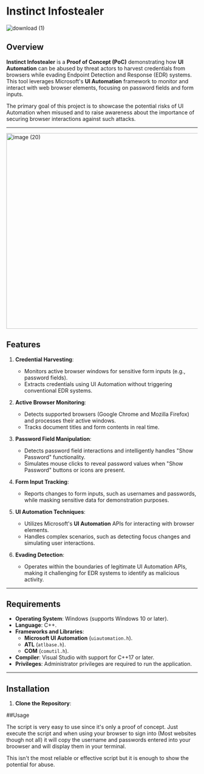 # Instinct Infostealer

![download (1)](https://github.com/user-attachments/assets/75ae6c08-d5f5-44d4-945d-2ef8317c8436)


## Overview
**Instinct Infostealer** is a **Proof of Concept (PoC)** demonstrating how **UI Automation** can be abused by threat actors to harvest credentials from browsers while evading Endpoint Detection and Response (EDR) systems. This tool leverages Microsoft's **UI Automation** framework to monitor and interact with web browser elements, focusing on password fields and form inputs.

The primary goal of this project is to showcase the potential risks of UI Automation when misused and to raise awareness about the importance of securing browser interactions against such attacks.


---

<img width="1249" height="515" alt="image (20)" src="https://github.com/user-attachments/assets/8ac93bfc-0b12-4ca6-a695-3675657cd2e5" />


## Features
1. **Credential Harvesting**:
   - Monitors active browser windows for sensitive form inputs (e.g., password fields).
   - Extracts credentials using UI Automation without triggering conventional EDR systems.

2. **Active Browser Monitoring**:
   - Detects supported browsers (Google Chrome and Mozilla Firefox) and processes their active windows.
   - Tracks document titles and form contents in real time.

3. **Password Field Manipulation**:
   - Detects password field interactions and intelligently handles "Show Password" functionality.
   - Simulates mouse clicks to reveal password values when "Show Password" buttons or icons are present.

4. **Form Input Tracking**:
   - Reports changes to form inputs, such as usernames and passwords, while masking sensitive data for demonstration purposes.

5. **UI Automation Techniques**:
   - Utilizes Microsoft's **UI Automation** APIs for interacting with browser elements.
   - Handles complex scenarios, such as detecting focus changes and simulating user interactions.

6. **Evading Detection**:
   - Operates within the boundaries of legitimate UI Automation APIs, making it challenging for EDR systems to identify as malicious activity.

---

## Requirements
- **Operating System**: Windows (supports Windows 10 or later).
- **Language**: C++.
- **Frameworks and Libraries**:
  - **Microsoft UI Automation** (`uiautomation.h`).
  - **ATL** (`atlbase.h`).
  - **COM** (`comutil.h`).
- **Compiler**: Visual Studio with support for C++17 or later.
- **Privileges**: Administrator privileges are required to run the application.

---

## Installation
1. **Clone the Repository**:

##Usage

The script is very easy to use since it's only a proof of concept. Just execute the script and when using your browser to sign into (Most websites though not all) it will copy the username and passwords entered into your broowser and will display them in your terminal. 

This isn't the most reliable or effective script but it is enough to show the potential for abuse. 
